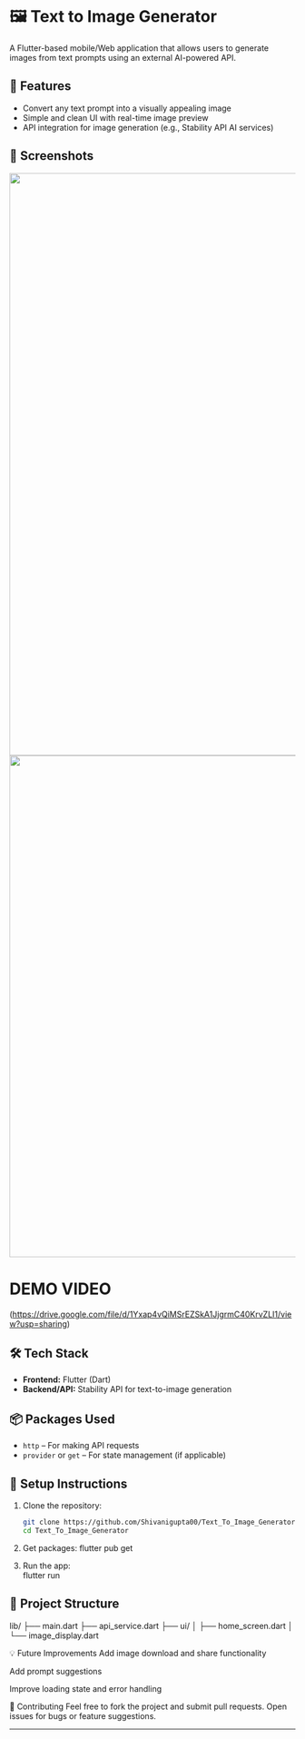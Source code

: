 # 🖼️ Text to Image Generator

A Flutter-based mobile/Web application that allows users to generate images from text prompts using an external AI-powered API.

## 🚀 Features

- Convert any text prompt into a visually appealing image
- Simple and clean UI with real-time image preview
- API integration for image generation (e.g., Stability API AI services)

## 📱 Screenshots

<!-- Add screenshots in assets folder and link them here -->
<p align="center">
  <img width="1919" height="1026" alt="Screenshot 2025-08-20 123856" src="https://github.com/user-attachments/assets/6567bec6-ea73-490d-8162-cca0a7e38e74" />
  <img width="1902" height="884" alt="Screenshot 2025-08-20 123343" src="https://github.com/user-attachments/assets/c6d7abc5-82b0-4421-8acc-49d4411914db" />
</p>



# DEMO VIDEO 
(https://drive.google.com/file/d/1Yxap4vQiMSrEZSkA1JjgrmC40KrvZLI1/view?usp=sharing)

## 🛠️ Tech Stack

- **Frontend:** Flutter (Dart)
- **Backend/API:** Stability API for text-to-image generation

## 📦 Packages Used

- `http` – For making API requests
- `provider` or `get` – For state management (if applicable)

## 🔧 Setup Instructions

1. Clone the repository:
   ```bash
   git clone https://github.com/Shivanigupta00/Text_To_Image_Generator.git
   cd Text_To_Image_Generator
2. Get packages:
    flutter pub get

3. Run the app:  
    flutter run

## 📁 Project Structure

lib/
├── main.dart
├── api_service.dart
├── ui/
│ ├── home_screen.dart
│ └── image_display.dart
   
💡 Future Improvements
Add image download and share functionality

Add prompt suggestions

Improve loading state and error handling

🙌 Contributing
Feel free to fork the project and submit pull requests. Open issues for bugs or feature suggestions.



---
